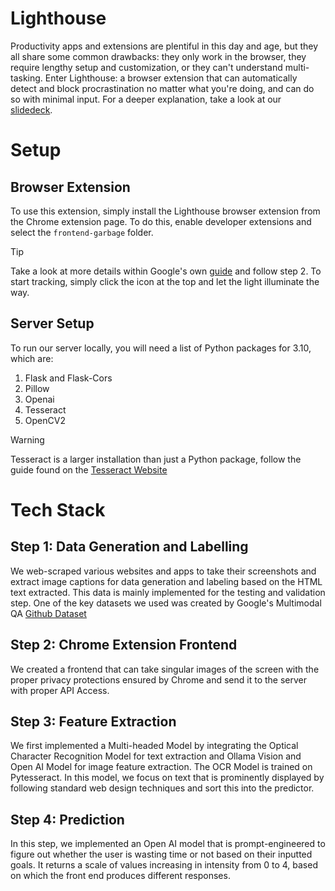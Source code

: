 # Lighthouse
Productivity apps and extensions are plentiful in this day and age, but they all share some common drawbacks: they only work in the browser, they require lengthy setup and customization, or they can't understand multi-tasking. Enter Lighthouse: a browser extension that can automatically detect and block procrastination no matter what you're doing, and can do so with minimal input. For a deeper explanation, take a look at our [slidedeck](https://docs.google.com/presentation/d/1pQ9IKdjD5gEtNML6fdhPhIV55WQjFpQR4xBptzKj2rc/edit?usp=sharing).

# Setup
## Browser Extension
To use this extension, simply install the Lighthouse browser extension from the Chrome extension page. To do this, enable developer extensions and select the `frontend-garbage` folder.
> [!TIP]
> Take a look at more details within Google's own [guide](https://support.google.com/chrome/a/answer/2714278?hl=en) and follow step 2.
To start tracking, simply click the icon at the top and let the light illuminate the way.

## Server Setup
To run our server locally, you will need a list of Python packages for 3.10, which are:
1. Flask and Flask-Cors
2. Pillow
3. Openai
4. Tesseract
5. OpenCV2
>[!WARNING]
>Tesseract is a larger installation than just a Python package, follow the guide found on the [Tesseract Website](https://tesseract-ocr.github.io/tessdoc/Installation.html)

# Tech Stack

## Step 1: Data Generation and Labelling
We web-scraped various websites and apps to take their screenshots and extract image captions for data generation and labeling based on the HTML text extracted. This data is mainly implemented for the testing and validation step. One of the key datasets we used was created by Google's Multimodal QA [Github Dataset](https://github.com/google-research-datasets/screen_qa/tree/main/answers_and_bboxes)

## Step 2: Chrome Extension Frontend
We created a frontend that can take singular images of the screen with the proper privacy protections ensured by Chrome and send it to the server with proper API Access. 

## Step 3: Feature Extraction
We first implemented a Multi-headed Model by integrating the Optical Character Recognition Model for text extraction and Ollama Vision and Open AI Model for image feature extraction. The OCR Model is trained on Pytesseract. In this model, we focus on text that is prominently displayed by following standard web design techniques and sort this into the predictor.

## Step 4: Prediction
In this step, we implemented an Open AI model that is prompt-engineered to figure out whether the user is wasting time or not based on their inputted goals. It returns a scale of values increasing in intensity from 0 to 4, based on which the front end produces different responses.


